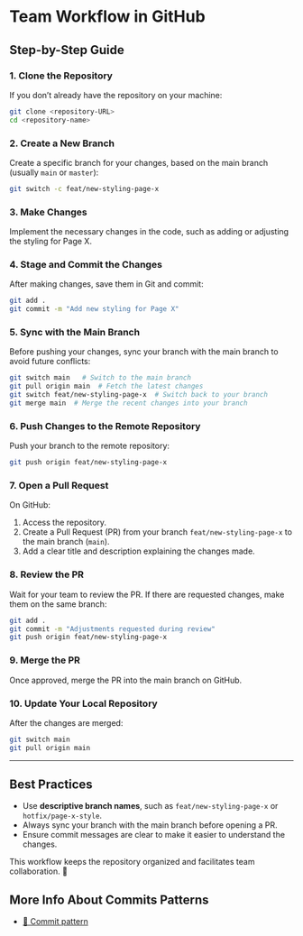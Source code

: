 ﻿# Team Workflow in GitHub

## **Step-by-Step Guide**

### 1. **Clone the Repository**

If you don’t already have the repository on your machine:

```bash
git clone <repository-URL>
cd <repository-name>
```

### 2. **Create a New Branch**

Create a specific branch for your changes, based on the main branch (usually `main` or `master`):

```bash
git switch -c feat/new-styling-page-x
```

### 3. **Make Changes**

Implement the necessary changes in the code, such as adding or adjusting the styling for Page X.

### 4. **Stage and Commit the Changes**

After making changes, save them in Git and commit:

```bash
git add .
git commit -m "Add new styling for Page X"
```

### 5. **Sync with the Main Branch**

Before pushing your changes, sync your branch with the main branch to avoid future conflicts:

```bash
git switch main   # Switch to the main branch
git pull origin main  # Fetch the latest changes
git switch feat/new-styling-page-x  # Switch back to your branch
git merge main  # Merge the recent changes into your branch
```

### 6. **Push Changes to the Remote Repository**

Push your branch to the remote repository:

```bash
git push origin feat/new-styling-page-x
```

### 7. **Open a Pull Request**

On GitHub:

1. Access the repository.
2. Create a Pull Request (PR) from your branch `feat/new-styling-page-x` to the main branch (`main`).
3. Add a clear title and description explaining the changes made.

### 8. **Review the PR**

Wait for your team to review the PR. If there are requested changes, make them on the same branch:

```bash
git add .
git commit -m "Adjustments requested during review"
git push origin feat/new-styling-page-x
```

### 9. **Merge the PR**

Once approved, merge the PR into the main branch on GitHub.

### 10. **Update Your Local Repository**

After the changes are merged:

```bash
git switch main
git pull origin main
```

---

## **Best Practices**

- Use **descriptive branch names**, such as `feat/new-styling-page-x` or `hotfix/page-x-style`.
- Always sync your branch with the main branch before opening a PR.
- Ensure commit messages are clear to make it easier to understand the changes.

This workflow keeps the repository organized and facilitates team collaboration. 🚀

## **More Info About Commits Patterns**

- [📝 Commit pattern](https://www.conventionalcommits.org/en/v1.0.0/)
